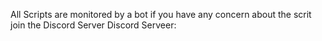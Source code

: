 All Scripts are monitored by a bot if you have any concern about the scrit join the Discord Server
Discord Serveer:
